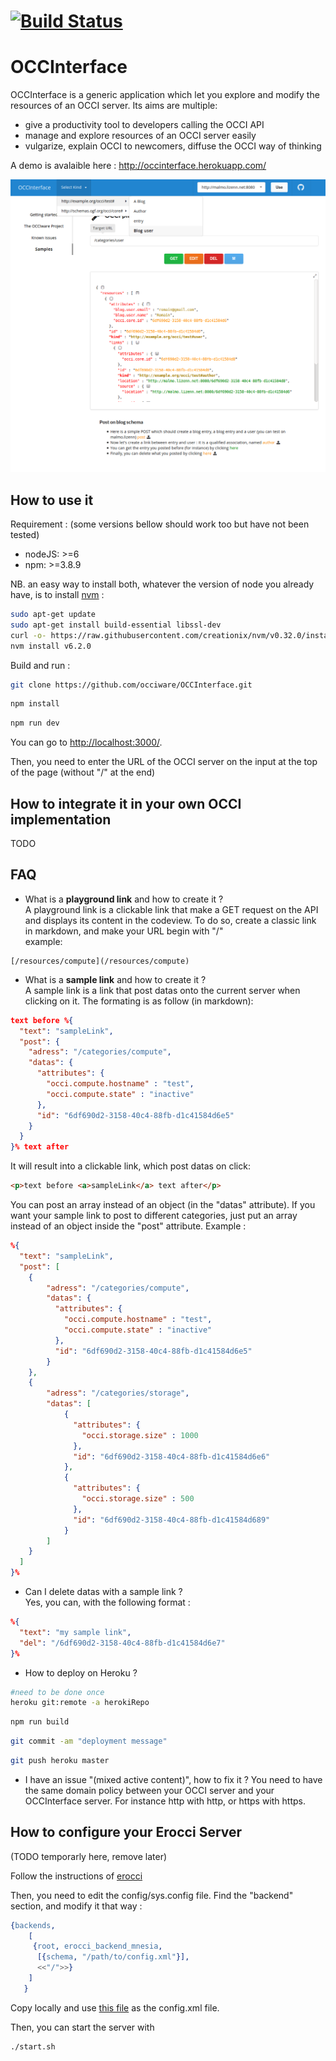 [![Build Status](https://travis-ci.org/occiware/OCCInterface.svg?branch=master)](https://travis-ci.org/occiware/OCCInterface)
============
OCCInterface
============


OCCInterface is a generic application which let you explore and modify the resources of an OCCI server.
Its aims are multiple:
- give a productivity tool to developers calling the OCCI API
- manage and explore resources of an OCCI server easily
- vulgarize, explain OCCI to newcomers, diffuse the OCCI way of thinking

A demo is avalaible here : http://occinterface.herokuapp.com/

![./assets/screenOccinterface.png](./assets/screenOccinterface.png)

## How to use it

Requirement :
(some versions bellow should work too but have not been tested)
- nodeJS: >=6
- npm: >=3.8.9

NB. an easy way to install both, whatever the version of node you already have, is to install [nvm](https://github.com/creationix/nvm) :
``` bash
sudo apt-get update
sudo apt-get install build-essential libssl-dev
curl -o- https://raw.githubusercontent.com/creationix/nvm/v0.32.0/install.sh | bash
nvm install v6.2.0
```

Build and run :

``` bash
git clone https://github.com/occiware/OCCInterface.git
```

``` bash
npm install
```

``` bash
npm run dev
```

You can go to [http://localhost:3000/](http://localhost:3000/).

Then, you need to enter the URL of the OCCI server on the input at the top of the page (without "/" at the end)

## How to integrate it in your own OCCI implementation
TODO

## FAQ

- What is a **playground link** and how to create it ?  
A playground link is a clickable link that make a GET request on the API and displays its content in the codeview.
To do so, create a classic link in markdown, and make your URL begin with "/"  
example:  
```
[/resources/compute](/resources/compute)
```

- What is a **sample link** and how to create it ?  
A sample link is a link that post datas onto the current server when clicking on it. The formating is as follow (in markdown):

``` JSON
text before %{
  "text": "sampleLink",
  "post": {
    "adress": "/categories/compute",
    "datas": {
      "attributes": {
        "occi.compute.hostname" : "test",
        "occi.compute.state" : "inactive"
      },
      "id": "6df690d2-3158-40c4-88fb-d1c41584d6e5"
    }
  }
}% text after
```

It will result into a clickable link, which post datas on click:

``` HTML
<p>text before <a>sampleLink</a> text after</p>
```
You can post an array instead of an object (in the "datas" attribute).
If you want your sample link to post to different categories, just put an array instead of an object inside the "post" attribute. Example :

``` JSON
%{
  "text": "sampleLink",
  "post": [
    {
        "adress": "/categories/compute",
        "datas": {
          "attributes": {
            "occi.compute.hostname" : "test",
            "occi.compute.state" : "inactive"
          },
          "id": "6df690d2-3158-40c4-88fb-d1c41584d6e5"
        }
    },
    {
        "adress": "/categories/storage",
        "datas": [
            {
              "attributes": {
                "occi.storage.size" : 1000
              },
              "id": "6df690d2-3158-40c4-88fb-d1c41584d6e6"
            },
            {
              "attributes": {
                "occi.storage.size" : 500
              },
              "id": "6df690d2-3158-40c4-88fb-d1c41584d689"
            }
        ]
    }
  ]
}%
```


- Can I delete datas with a sample link ?  
Yes, you can, with the following format :

``` JSON
%{
  "text": "my sample link",
  "del": "/6df690d2-3158-40c4-88fb-d1c41584d6e7"
}%
```

- How to deploy on Heroku ?  

``` bash
#need to be done once
heroku git:remote -a herokiRepo
```
``` bash
npm run build
```
``` bash
git commit -am "deployment message"
```
``` bash
git push heroku master
```
- I have an issue "(mixed active content)", how to fix it ?
You need to have the same domain policy between your OCCI server and your OCCInterface server. For instance http with http, or https with https.


## How to configure your Erocci Server
(TODO temporarly here, remove later)

Follow the instructions of [erocci](https://github.com/erocci/erocci/blob/master/doc/README.md)

Then, you need to edit the config/sys.config file.
Find the "backend" section, and modify it that way :

``` erlang
{backends,
    [
     {root, erocci_backend_mnesia,
      [{schema, "/path/to/config.xml"}],
      <<"/">>}
    ]
   }
```

Copy locally and use [this file](https://github.com/occiware/occi-schemas/blob/master/schemas/http%253A%252F%252Fschemas.ogf.org%252Focci%252Finfrastructure%2523.xml) as the config.xml file.

Then, you can start the server with

``` bash
./start.sh
```
